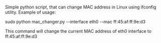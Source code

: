 Simple python script, that can change MAC address in Linux using ifconfig utility. 
Example of usage:

sudo python mac_changer.py --interface eth0 --mac ff:45:af:ff:9e:d3

This command will change the current MAC address of eth0 interface to ff:45:af:ff:9e:d3

